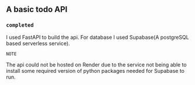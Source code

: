 ## A basic todo API 
### `completed`

I used FastAPI to build the api. For database I used Supabase(A postgreSQL based serverless service). 

`NOTE` 

The api could not be hosted on Render due to the service not being able to install some required version of python packages needed for Supabase to run.
